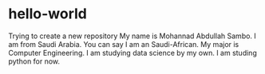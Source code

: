 # hello-world
Trying to create a new repository
My name is Mohannad Abdullah Sambo. I am from Saudi Arabia. You can say I am an Saudi-African. My major is Computer Engineering. I am studying data science by my own. I am studing python for now.
